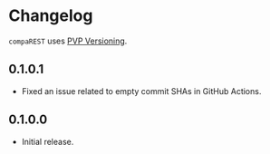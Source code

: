 # Changelog

`compaREST` uses [PVP Versioning][1].

## 0.1.0.1

* Fixed an issue related to empty commit SHAs in GitHub Actions.

## 0.1.0.0

* Initial release.

[1]: https://pvp.haskell.org
